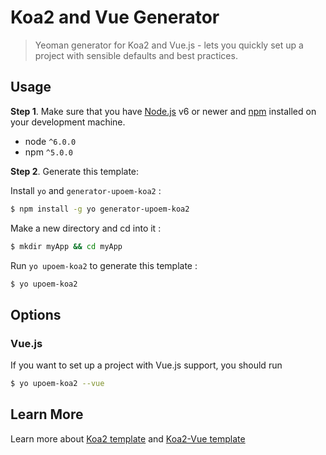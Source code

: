 # Koa2 and Vue Generator
> Yeoman generator for Koa2 and Vue.js - lets you quickly set up a project with sensible defaults and best practices.

## Usage

**Step 1**. Make sure that you have [Node.js](https://nodejs.org/) v6 or newer and
[npm](https://github.com/npm/npm) installed on your development machine.

* node `^6.0.0`
* npm `^5.0.0`

**Step 2**. Generate this template:

Install `yo` and `generator-upoem-koa2` :

```bash
$ npm install -g yo generator-upoem-koa2
```

Make a new directory and cd into it :

```bash
$ mkdir myApp && cd myApp
```

Run `yo upoem-koa2` to generate this template :

```bash
$ yo upoem-koa2
```

##  Options

### Vue.js

If you want to set up a project with Vue.js support, you should run

```bash
$ yo upoem-koa2 --vue
```

## Learn More

Learn more about [Koa2 template](http://gitlab.whup.com/UPOem-WebApplication/koa2-boilerplate/wikis/home#koa-boilerplate) and [Koa2-Vue template](http://gitlab.whup.com/UPOem-WebApplication/koa2-vue-boilerplate)